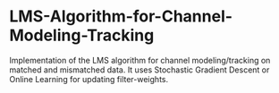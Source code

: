 # LMS-Algorithm-for-Channel-Modeling-Tracking
Implementation of the LMS algorithm for channel modeling/tracking on matched and mismatched data. It uses Stochastic Gradient Descent or Online Learning for updating filter-weights.
